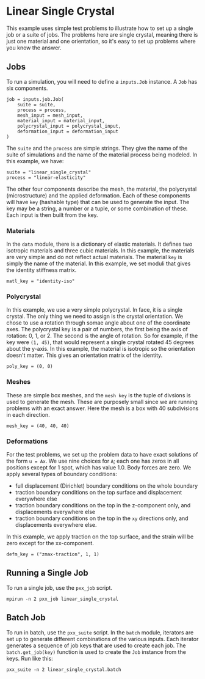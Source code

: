 # Linear Single Crystal

This example uses simple test problems to illustrate how to set up a single job or a suite of jobs. The problems here are single crystal, meaning there is just one material and one orientation, so it's easy to set up problems where you know the answer.

## Jobs
To run a simulation, you will need to define a `inputs.Job` instance. A `Job` has six components.
```
job = inputs.job.Job(
    suite = suite,
    process = process,
    mesh_input = mesh_input,
    material_input = material_input,
    polycrystal_input = polycrystal_input,
    deformation_input = deformation_input
)
```
The `suite` and the `process` are simple strings. They give the name of the suite of simulations and the name of the material process being modeled. In this example, we have:
```
suite = "linear_single_crystal"
process = "linear-elasticity"
```
The other four components describe the mesh, the material, the polycrystal (microstructure) and the applied deformation. Each of these components will have `key` (hashable type)  that can be used to generate the input. The key may be a string, a number or a tuple, or some combination of these. Each input is then built from the key.

### Materials
In the `data` module, there is a dictionary of elastic materials. It defines two
isotropic materials and three cubic materials.  In this example, the materials are very simple and do not reflect actual materials. The material `key` is simply the name of the material. In this example, we set moduli that gives the identity stiffness matrix.
```
matl_key = "identity-iso"
```

### Polycrystal
In this example, we use a very simple polycrystal. In face, it is a single crystal. The only thing we need to assign is the crystal orientation. We chose to use a rotation through somae angle about one of the coordinate axes. The polycrystal key is a pair of numbers, the first being the axis of rotation: 0, 1, or 2.  The second is the angle of rotation. So for example, if the key were `(1, 45)`, that would represent a single crystal rotated 45 degrees about the y-axis. In this example, the material is isotropic so the orientation doesn't matter. This gives an orientation matrix of the identity.
```
poly_key = (0, 0)
```
### Meshes
These are simple box meshes, and the `mesh key` is the tuple of divsions is used to generate the mesh.  These are purposely small since we are running problems with an
exact answer. Here the mesh is a box with 40 subdivisions in each direction.
```
mesh_key = (40, 40, 40)
```
### Deformations
For the test problems, we set up the problem data to have exact solutions of
the form `u = Ax`.  We use nine choices for `A`; each one has zeros in all
positions except for 1 spot, which has value 1.0.  Body forces are zero. We apply
several types of boundary conditions:
* full displacement (Dirichlet) boundary conditions on the whole boundary
* traction boundary conditions on the top surface and displacement everywhere else
* traction boundary conditions on the top in the z-component only, and displacements everywhere else
* traction boundary conditions on the top in the `xy` directions only, and displacements everywhere else.

In this example, we apply traction on the top surface, and the strain will be zero except for the xx-component.
```
defm_key = ("zmax-traction", 1, 1)
```
## Running a Single Job
To run a single job, use the `pxx_job` script.

```mpirun -n 2 pxx_job linear_single_crystal```

## Batch Job
To run in batch, use the `pxx_suite` script. In the `batch` module, iterators are set up to generate different combinations of the various inputs. Each iterator generates a sequence of job keys that are used to create each job. The `batch.get_job(key)` function is used to create the `Job` instance from the keys. Run like this:

```pxx_suite -n 2 linear_single_crystal.batch```
